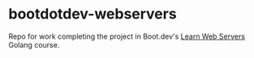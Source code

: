 # bootdotdev-webservers
Repo for work completing the project in Boot.dev's [Learn Web Servers](https://www.boot.dev/courses/learn-web-servers) Golang course.
